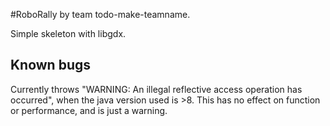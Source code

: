 #RoboRally
by team todo-make-teamname.

Simple skeleton with libgdx.
 
## Known bugs
Currently throws "WARNING: An illegal reflective access operation has occurred", 
when the java version used is >8. This has no effect on function or performance, and is just a warning.

